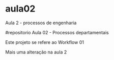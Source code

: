 # aula02

Aula 2 - processos de engenharia

#repositorio Aula 02 - Processos departamentais

Este projeto se refere ao Workflow 01

Mais uma alteração na aula 2